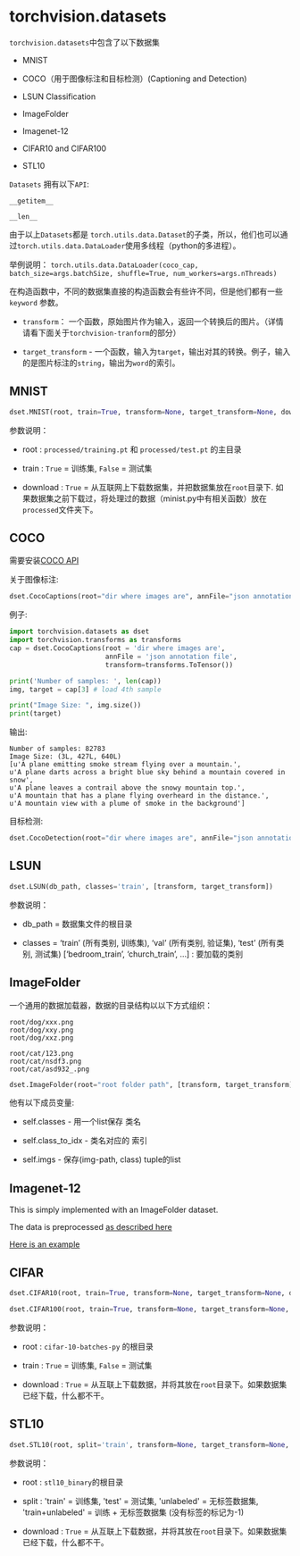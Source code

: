 # torchvision.datasets
`torchvision.datasets`中包含了以下数据集

- MNIST

- COCO（用于图像标注和目标检测）(Captioning and Detection)

- LSUN Classification

- ImageFolder

- Imagenet-12

- CIFAR10 and CIFAR100

- STL10

`Datasets` 拥有以下`API`:

`__getitem__`

`__len__`

由于以上`Datasets`都是 `torch.utils.data.Dataset`的子类，所以，他们也可以通过`torch.utils.data.DataLoader`使用多线程（python的多进程）。

举例说明：
`torch.utils.data.DataLoader(coco_cap, batch_size=args.batchSize, shuffle=True, num_workers=args.nThreads)`

在构造函数中，不同的数据集直接的构造函数会有些许不同，但是他们都有一些 `keyword` 参数。


- `transform`： 一个函数，原始图片作为输入，返回一个转换后的图片。（详情请看下面关于`torchvision-tranform`的部分）

- `target_transform` - 一个函数，输入为`target`，输出对其的转换。例子，输入的是图片标注的`string`，输出为`word`的索引。

## MNIST
```python
dset.MNIST(root, train=True, transform=None, target_transform=None, download=False)
```
参数说明：

- root : `processed/training.pt` 和 `processed/test.pt` 的主目录

- train : `True` = 训练集, `False` = 测试集

- download : `True` = 从互联网上下载数据集，并把数据集放在`root`目录下. 如果数据集之前下载过，将处理过的数据（minist.py中有相关函数）放在`processed`文件夹下。

## COCO
需要安装[COCO API](https://github.com/pdollar/coco/tree/master/PythonAPI)

关于图像标注:
```python
dset.CocoCaptions(root="dir where images are", annFile="json annotation file", [transform, target_transform])
```
例子:

```python
import torchvision.datasets as dset
import torchvision.transforms as transforms
cap = dset.CocoCaptions(root = 'dir where images are',
                        annFile = 'json annotation file',
                        transform=transforms.ToTensor())

print('Number of samples: ', len(cap))
img, target = cap[3] # load 4th sample

print("Image Size: ", img.size())
print(target)
```
输出:
```
Number of samples: 82783
Image Size: (3L, 427L, 640L)
[u'A plane emitting smoke stream flying over a mountain.',
u'A plane darts across a bright blue sky behind a mountain covered in snow',
u'A plane leaves a contrail above the snowy mountain top.',
u'A mountain that has a plane flying overheard in the distance.',
u'A mountain view with a plume of smoke in the background']
```

目标检测:
```python
dset.CocoDetection(root="dir where images are", annFile="json annotation file", [transform, target_transform])
```
## LSUN
```python
dset.LSUN(db_path, classes='train', [transform, target_transform])
```
参数说明：

- db_path = 数据集文件的根目录

- classes = ‘train’ (所有类别, 训练集), ‘val’ (所有类别, 验证集), ‘test’ (所有类别, 测试集)
[‘bedroom\_train’, ‘church\_train’, …] : 要加载的类别

## ImageFolder
一个通用的数据加载器，数据的目录结构以以下方式组织：
```
root/dog/xxx.png
root/dog/xxy.png
root/dog/xxz.png

root/cat/123.png
root/cat/nsdf3.png
root/cat/asd932_.png
```
```python
dset.ImageFolder(root="root folder path", [transform, target_transform])
```
他有以下成员变量:

- self.classes - 用一个list保存 类名

- self.class_to_idx - 类名对应的 索引

- self.imgs - 保存(img-path, class) tuple的list

## Imagenet-12
This is simply implemented with an ImageFolder dataset.

The data is preprocessed [as described here](https://github.com/facebook/fb.resnet.torch/blob/master/INSTALL.md#download-the-imagenet-dataset)

[Here is an example](https://github.com/pytorch/examples/blob/27e2a46c1d1505324032b1d94fc6ce24d5b67e97/imagenet/main.py#L48-L62)

## CIFAR
```python
dset.CIFAR10(root, train=True, transform=None, target_transform=None, download=False)

dset.CIFAR100(root, train=True, transform=None, target_transform=None, download=False)
```
参数说明：

- root : `cifar-10-batches-py` 的根目录

- train : `True` = 训练集, `False` = 测试集

- download : `True` = 从互联上下载数据，并将其放在`root`目录下。如果数据集已经下载，什么都不干。

## STL10
```python
dset.STL10(root, split='train', transform=None, target_transform=None, download=False)
```
参数说明：

- root : `stl10_binary`的根目录

- split : 'train' = 训练集, 'test' = 测试集, 'unlabeled' = 无标签数据集, 'train+unlabeled' = 训练 + 无标签数据集 (没有标签的标记为-1)

- download : `True` = 从互联上下载数据，并将其放在`root`目录下。如果数据集已经下载，什么都不干。
